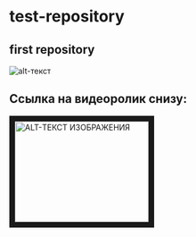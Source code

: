 # test-repository
## first repository

![alt-текст](https://cdn-icons-png.flaticon.com/512/6702/6702860.png "Логотип")

Ссылка на видеоролик снизу:
--
<a href="https://www.youtube.com/watch?v=HTMDNZOlUq4" target="_blank"><img src="https://cdn-icons-png.flaticon.com/512/6702/6702860.png" 
alt="ALT-ТЕКСТ ИЗОБРАЖЕНИЯ" width="240" height="180" border="10" /></a>
